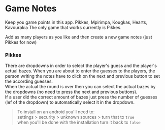 # Game Notes
Keep you game points in this app. Pikkes, Mpirimpa, Kougkas, Hearts, Kavourakia
The only game that works currently is Pikkes.

Add as many players as you like and then create a new game notes (just Pikkes for now)


### Pikkes
There are dropdowns in order to select the player's guess and the player's actual bazes.
When you are about to enter the guesses to the players, the person writing the notes have to click on the next and previous button to set the according guesses.  
When the actual the round is over then you can select the actual bazes by the dropdowns (no need to press the next and previous buttons).  
If a user did the correct amount of bazes just press the number of guesses (lef of the dropdown) to automatically select it in the dropdown.

> To install on an android you'll need to:  
> settings > security > unknown sources > turn that to `true`  
> when you'll be done with the installation turn it back to `false`
